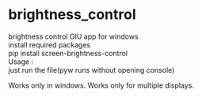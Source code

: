 # brightness_control
brightness control GIU app for windows <br>
install required packages<br>
pip install screen-brightness-control
<br>
Usage :<br>
just run the file(pyw runs without opening console)

Works only in windows.
Works only for multiple displays.
